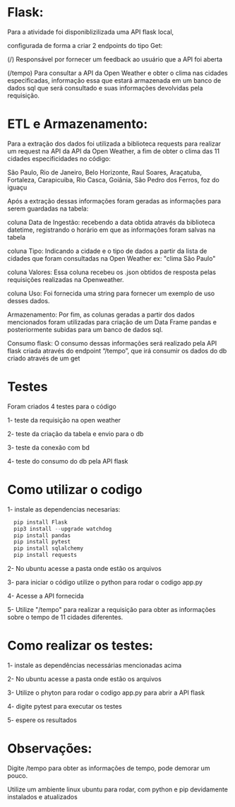 # Flask:

Para a atividade foi disponiblizilizada uma API flask local, 

configurada de forma a criar 2 endpoints do tipo Get:

(/) Responsável por fornecer um feedback ao usuário que a API foi aberta

(/tempo) Para consultar a API da Open Weather e obter o clima nas cidades especificadas, informação essa que estará armazenada em um banco de dados sql que será consultado e suas informações devolvidas pela requisição.

# ETL e Armazenamento:

Para a extração dos dados foi utilizada a biblioteca requests para realizar um request na API da API da Open Weather, a fim  de obter o clima das 11 cidades especificidades no código:

São Paulo, Rio de Janeiro, Belo Horizonte, Raul Soares, Araçatuba, Fortaleza, Carapicuiba, Rio Casca, Goiânia, São Pedro dos Ferros, foz do iguaçu

Após a extração dessas informações foram geradas as informações para serem guardadas na tabela:

coluna Data de Ingestão: recebendo a data obtida através da biblioteca datetime, registrando o horário em que as informações foram salvas na tabela

coluna Tipo: Indicando a cidade e o tipo de dados a partir da lista de cidades que foram consultadas na Open Weather ex: "clima São Paulo"

coluna Valores: Essa coluna recebeu os .json obtidos de resposta pelas requisições realizadas na Openweather.

coluna Uso: Foi fornecida uma string para fornecer um exemplo de uso desses dados.

Armazenamento: Por fim, as colunas geradas a partir dos dados mencionados foram utilizadas para criação de um Data Frame pandas e posteriormente subidas para um banco de dados sql.

Consumo flask: O consumo dessas informações será realizado pela API flask criada através do endpoint “/tempo”, que irá consumir os dados do db criado através de um get

# Testes

Foram criados 4 testes para o código 

1- teste da requisição na open weather

2- teste da criação da tabela e envio para o db

3- teste da conexão com bd

4- teste do consumo do db pela API flask

# Como utilizar o codigo

1- instale as dependencias necesarias:

```python
  pip install Flask
  pip3 install --upgrade watchdog
  pip install pandas
  pip install pytest
  pip install sqlalchemy
  pip install requests

```


2- No ubuntu acesse a pasta onde estão os arquivos

3- para iniciar o código utilize o python para rodar o codigo app.py

4- Acesse a API fornecida

5- Utilize "/tempo" para realizar a requisição para obter as informações sobre o tempo de 11 cidades diferentes.

# Como realizar os testes: 

1- instale as dependências necessárias mencionadas acima

2- No ubuntu acesse a pasta onde estão os arquivos

3- Utilize o phyton para rodar o codigo app.py para abrir a API flask

4- digite pytest para executar os testes

5- espere os resultados

# Observações:

Digite /tempo para obter as informações de tempo, pode demorar um pouco.

Utilize um ambiente linux ubuntu para rodar, com python e pip devidamente instalados e atualizados



